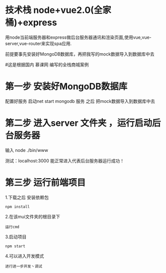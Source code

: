 # 技术栈 node+vue2.0(全家桶)+express

用node当前端服务器和express做后台服务器通讯和渲染页面,使用vue,vue-server,vue-router来实现spa应用.

前提要事先安装好MongoDB数据库，再把我写的mock数据导入到数据库中去


#这是根据国内 慕课网 编写的全栈商城案例

# 第一步 安装好MongoDB数据库

   配置好服务 启动net start mongodb 服务
   之后  把mock数据导入到数据库中去
   
# 第二步 进入server 文件夹 ，运行启动后台服务器 

  输入 node ./bin/www
  
  测试：localhost:3000  能正常进入代表后台服务器运行成功！
  
# 第三步 运行前端项目

1.下载之后 安装依赖包

    npm install

2.在该mui文件夹的根目录下 

    运行cmd
    
3.启动项目 
  
    npm start 
    
4.可以进入开发模式

    进行进一步开发丶调试

